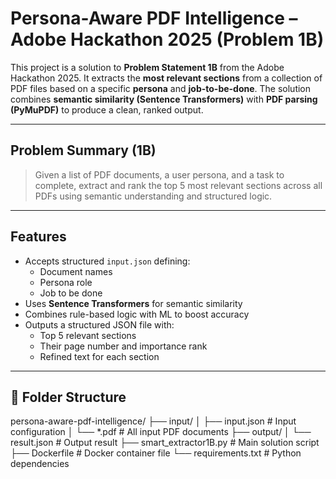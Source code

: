 #  Persona-Aware PDF Intelligence – Adobe Hackathon 2025 (Problem 1B)

This project is a solution to **Problem Statement 1B** from the Adobe Hackathon 2025. It extracts the **most relevant sections** from a collection of PDF files based on a specific **persona** and **job-to-be-done**. The solution combines **semantic similarity (Sentence Transformers)** with **PDF parsing (PyMuPDF)** to produce a clean, ranked output.

---

## Problem Summary (1B)

> Given a list of PDF documents, a user persona, and a task to complete, extract and rank the top 5 most relevant sections across all PDFs using semantic understanding and structured logic.

---

##  Features

- Accepts structured `input.json` defining:
  - Document names
  - Persona role
  - Job to be done
- Uses **Sentence Transformers** for semantic similarity
- Combines rule-based logic with ML to boost accuracy
- Outputs a structured JSON file with:
  - Top 5 relevant sections
  - Their page number and importance rank
  - Refined text for each section

---

## 📁 Folder Structure
persona-aware-pdf-intelligence/
├── input/
│ ├── input.json # Input configuration
│ └── *.pdf # All input PDF documents
├── output/
│ └── result.json # Output result
├── smart_extractor1B.py # Main solution script
├── Dockerfile # Docker container file
└── requirements.txt # Python dependencies
